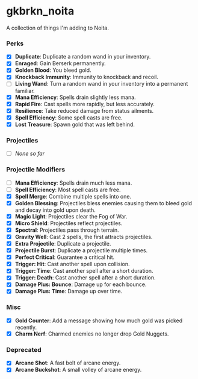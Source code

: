 # gkbrkn_noita
A collection of things I'm adding to Noita.

### Perks
- [x] **Duplicate**: Duplicate a random wand in your inventory.
- [x] **Enraged**: Gain Berserk permanently.
- [x] **Golden Blood**: You bleed gold.
- [x] **Knockback Immunity**: Immunity to knockback and recoil.
- [ ] **Living Wand**: Turn a random wand in your inventory into a permanent familiar.
- [x] **Mana Efficiency**: Spells drain slightly less mana.
- [x] **Rapid Fire**: Cast spells more rapidly, but less accurately.
- [x] **Resilience**: Take reduced damage from status ailments.
- [x] **Spell Efficiency**: Some spell casts are free.
- [x] **Lost Treasure**: Spawn gold that was left behind.

### Projectiles
- [ ] *None so far*

### Projectile Modifiers
- [ ] **Mana Efficiency**: Spells drain much less mana.
- [ ] **Spell Efficiency**: Most spell casts are free.
- [x] **Spell Merge**: Combine multiple spells into one.
- [x] **Golden Blessing**: Projectiles bless enemies causing them to bleed gold and decay into gold upon death.
- [x] **Magic Light**: Projectiles clear the Fog of War.
- [x] **Micro Shield**: Projectiles reflect projectiles.
- [x] **Spectral**: Projectiles pass through terrain.
- [x] **Gravity Well**: Cast 2 spells, the first attracts projectiles.
- [x] **Extra Projectile**: Duplicate a projectile.
- [x] **Projectile Burst**: Duplicate a projectile multiple times.
- [x] **Perfect Critical**: Guarantee a critical hit.
- [x] **Trigger: Hit**: Cast another spell upon collision.
- [x] **Trigger: Time**: Cast another spell after a short duration.
- [x] **Trigger: Death**: Cast another spell after a short duration.
- [x] **Damage Plus: Bounce**: Damage up for each bounce.
- [x] **Damage Plus: Time**: Damage up over time.

### Misc
- [x] **Gold Counter**: Add a message showing how much gold was picked recently.
- [x] **Charm Nerf**: Charmed enemies no longer drop Gold Nuggets.

### Deprecated
- [x] **Arcane Shot**: A fast bolt of arcane energy.
- [x] **Arcane Buckshot**: A small volley of arcane energy.
